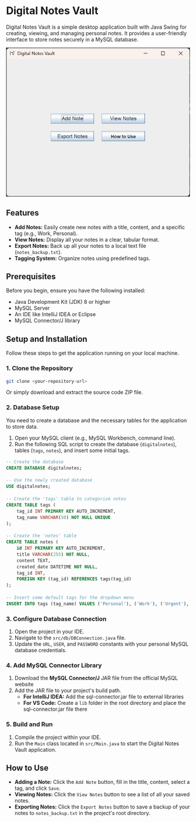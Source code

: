 # Digital Notes Vault

Digital Notes Vault is a simple desktop application built with Java Swing for creating, viewing, and managing personal notes. It provides a user-friendly interface to store notes securely in a MySQL database.

![Main Window](homepage.png)

## Features

- **Add Notes:** Easily create new notes with a title, content, and a specific tag (e.g., Work, Personal).
- **View Notes:** Display all your notes in a clear, tabular format.
- **Export Notes:** Back up all your notes to a local text file (`notes_backup.txt`).
- **Tagging System:** Organize notes using predefined tags.

## Prerequisites

Before you begin, ensure you have the following installed:

- Java Development Kit (JDK) 8 or higher
- MySQL Server
- An IDE like IntelliJ IDEA or Eclipse
- MySQL Connector/J library

## Setup and Installation

Follow these steps to get the application running on your local machine.

### 1. Clone the Repository

```bash
git clone <your-repository-url>
```

Or simply download and extract the source code ZIP file.

### 2. Database Setup

You need to create a database and the necessary tables for the application to store data.

1.  Open your MySQL client (e.g., MySQL Workbench, command line).
2.  Run the following SQL script to create the database (`digitalnotes`), tables (`tags`, `notes`), and insert some initial tags.

```sql
-- Create the database
CREATE DATABASE digitalnotes;

-- Use the newly created database
USE digitalnotes;

-- Create the 'tags' table to categorize notes
CREATE TABLE tags (
    tag_id INT PRIMARY KEY AUTO_INCREMENT,
    tag_name VARCHAR(50) NOT NULL UNIQUE
);

-- Create the 'notes' table
CREATE TABLE notes (
    id INT PRIMARY KEY AUTO_INCREMENT,
    title VARCHAR(255) NOT NULL,
    content TEXT,
    created_date DATETIME NOT NULL,
    tag_id INT,
    FOREIGN KEY (tag_id) REFERENCES tags(tag_id)
);

-- Insert some default tags for the dropdown menu
INSERT INTO tags (tag_name) VALUES ('Personal'), ('Work'), ('Urgent'), ('Ideas');
```

### 3. Configure Database Connection

1.  Open the project in your IDE.
2.  Navigate to the `src/db/DBConnection.java` file.
3.  Update the `URL`, `USER`, and `PASSWORD` constants with your personal MySQL database credentials.

### 4. Add MySQL Connector Library

1.  Download the **MySQL Connector/J** JAR file from the official MySQL website
2.  Add the JAR file to your project's build path.
    - **For IntelliJ IDEA:** Add the sql-connector.jar file to external libraries
    - **For VS Code:** Create a `lib` folder in the root directory and place the sql-connector.jar file there

### 5. Build and Run

1.  Compile the project within your IDE.
2.  Run the `Main` class located in `src/Main.java` to start the Digital Notes Vault application.

## How to Use

- **Adding a Note:** Click the `Add Note` button, fill in the title, content, select a tag, and click `Save`.
- **Viewing Notes:** Click the `View Notes` button to see a list of all your saved notes.
- **Exporting Notes:** Click the `Export Notes` button to save a backup of your notes to `notes_backup.txt` in the project's root directory.
